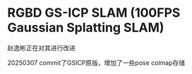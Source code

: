 

# RGBD GS-ICP SLAM (100FPS Gaussian Splatting SLAM)

赵逸彬正在对其进行改进

20250307 commit了GSICP原版，增加了一些pose colmap存储